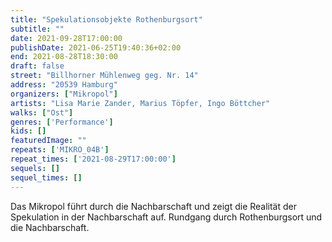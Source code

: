 ```yaml
---
title: "Spekulationsobjekte Rothenburgsort"
subtitle: ""
date: 2021-09-28T17:00:00
publishDate: 2021-06-25T19:40:36+02:00
end: 2021-08-28T18:30:00
draft: false
street: "Billhorner Mühlenweg geg. Nr. 14"
address: "20539 Hamburg"
organizers: ["Mikropol"]
artists: "Lisa Marie Zander, Marius Töpfer, Ingo Böttcher"
walks: ["Ost"]
genres: ['Performance']
kids: []
featuredImage: ""
repeats: ['MIKRO_04B']
repeat_times: ['2021-08-29T17:00:00']
sequels: []
sequel_times: []
---
```


Das Mikropol führt durch die Nachbarschaft und zeigt die Realität der Spekulation in der Nachbarschaft auf. Rundgang durch Rothenburgsort und die Nachbarschaft.